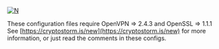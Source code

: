 [![N](https://cryptostorm.is/bloop.png)](https://cryptostorm.is/)

These configuration files require OpenVPN => 2.4.3 and OpenSSL => 1.1.1  
See [https://cryptostorm.is/new](https://cryptostorm.is/new) for more information, or just read the comments in these configs.
